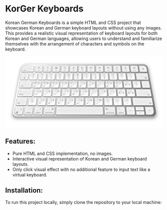 # KorGer Keyboards

Korean German Keyboards is a simple HTML and CSS project that showcases Korean and German keyboard layouts without using any images. This provides a realistic visual representation of keyboard layouts for both Korean and German languages, allowing users to understand and familiarize themselves with the arrangement of characters and symbols on the keyboard.

![Keyboard Screenshot](screenshots/keyboard_screenshot.png)

## Features:
- Pure HTML and CSS implementation, no images.
- Interactive visual representation of Korean and German keyboard layouts.
- Only click visual effect with no additional feature to input text like a virtual keyboard.

## Installation:
To run this project locally, simply clone the repository to your local machine:

